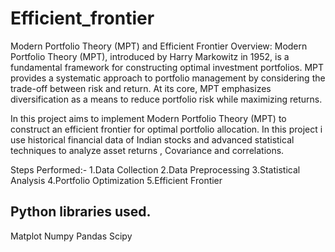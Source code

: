 # Efficient_frontier
Modern Portfolio Theory (MPT) and Efficient Frontier
Overview:
Modern Portfolio Theory (MPT), introduced by Harry Markowitz in 1952, is a fundamental framework for constructing optimal investment portfolios. MPT provides a systematic approach to portfolio management by considering the trade-off between risk and return. At its core, MPT emphasizes diversification as a means to reduce portfolio risk while maximizing returns.

In this project aims to implement Modern Portfolio Theory (MPT) to construct an efficient frontier for optimal portfolio allocation. In this project i use historical financial data of Indian stocks and advanced statistical techniques to analyze asset returns , Covariance and correlations.

Steps Performed:-
1.Data Collection
2.Data Preprocessing
3.Statistical Analysis
4.Portfolio Optimization
5.Efficient Frontier

## Python libraries used.

Matplot
Numpy
Pandas
Scipy 
